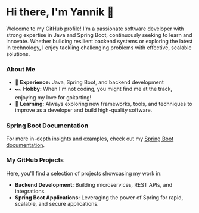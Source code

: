 # Hi there, I'm Yannik 👋

Welcome to my GitHub profile! I'm a passionate software developer with strong expertise in Java and Spring Boot, continuously seeking to learn and innovate. Whether building resilient backend systems or exploring the latest in technology, I enjoy tackling challenging problems with effective, scalable solutions.

### About Me
- 🚀 **Experience:** Java, Spring Boot, and backend development
- 🏎️ **Hobby:** When I'm not coding, you might find me at the track, enjoying my love for gokarting!
- 🌱 **Learning:** Always exploring new frameworks, tools, and techniques to improve as a developer and build high-quality software.

### Spring Boot Documentation
For more in-depth insights and examples, check out my [Spring Boot documentation](https://orgacard.atlassian.net/wiki/spaces/~y.gruszinsky/pages/75274719/Yanniks+Spring+Boot+Doku).


### My GitHub Projects
Here, you'll find a selection of projects showcasing my work in:
- **Backend Development:** Building microservices, REST APIs, and integrations.
- **Spring Boot Applications:** Leveraging the power of Spring for rapid, scalable, and secure applications.
 

